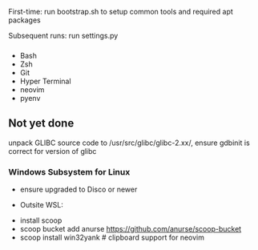 First-time:
run bootstrap.sh to setup common tools and required apt packages

Subsequent runs:
run settings.py


###
- Bash
- Zsh
- Git
- Hyper Terminal
- neovim
- pyenv

## Not yet done
unpack GLIBC source code to /usr/src/glibc/glibc-2.xx/, ensure gdbinit is correct for version of glibc


### Windows Subsystem for Linux
- ensure upgraded to Disco or newer

- Outsite WSL:
* install scoop
* scoop bucket add anurse https://github.com/anurse/scoop-bucket
* scoop install win32yank     # clipboard support for neovim



